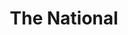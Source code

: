 ---
title: "The National"
summary: "Indie rock band formed in Cincinnati, Ohio in 1999, based in Brooklyn, New York. Members: Matt Berninger: vocals Aaron Dessner: guitar, keyboards Bryce Dessner: guitar Scott Devendorf: bass Bryan Devendorf: drums"
image: "the-national.jpg"
---